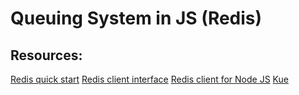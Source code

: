 # Queuing System in JS (Redis)
## Resources:
[Redis quick start](https://redis.io/docs/getting-started/)
[Redis client interface](https://redis.io/docs/ui/cli/)
[Redis client for Node JS](https://github.com/redis/node-redis)
[Kue](https://github.com/Automattic/kue)